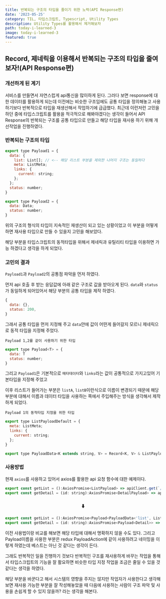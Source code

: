 ```yaml
---
title: 반복되는 구조의 타입을 줄이기 위한 노력(API Response편)
date: '2023-05-25'
category: TIL, 타입스크립트, Typescript, Utility Types
description: Utility Types를 활용해서 제거해보자
path: today-i-learned-3
image: today-i-learned-3
featured: true
---
```


## Record, 제네릭을 이용해서 반복되는 구조의 타입을 줄여보자!(API Response편)

### 개선하게 된 계기

서비스를 만들면서 자연스럽게 api통신을 많이하게 된다. 그러다 보면 response에 대한 데이터를 활용하게 되는데 이전에는 비슷한 구조임에도 공통 타입을 정의해놓고
사용하기보다 반복적으로 타입을 재생산해서 작업하기에 급급했다.
최근데 이런저런 고민을 하던 중에 타입스크립트를 활용을 적극적으로 해봐야겠다는 생각이 들어서 API Response의 반복되는 구조를 공통 타입으로 만들고 해당 타입을
재사용 하기 위해 개선작업을 진행하였다.

### 반복되는 구조의 타입

```js
export type Payload1 = {
  data: {
    list: List[]; // <-- 해당 리스트 부분을 제외한 나머지 구조는 동일하다
    meta: ListMeta;
    links: {
      current: string;
    };
  };
  status: number;
}

export type Payload2 = {
  data: Data;
  status: number;
}
```

위의 구조의 형식의 타입이 지속적인 재생산이 되고 있는 상황이었고 이 부분을 어떻게 하면 재사용 타입으로 만들 수 있을지 고민을 해보았다.

해당 부분을 타입스크립트의 동적타입을 위해서 제네릭과 유틸리티 타입을 이용하면 가능 하겠다고 생각을 하게 되었다.

### 고민의 결과

`Payload1`과 `Payload2`의 공통점 파악을 먼저 하였다.

먼저 api 호출 후 받는 응답값에 아래 같은 구조로 값을 받아오게 된다. `data`와 `status`가 동일하게 되어있어서 해당 부분의 공통 타입을 제작 하였다.

```js
{
  data: {},
  status: 200,
}
```

그래서 공통 타입을 먼저 지정해 주고 `data`안에 값이 어떤게 들어갈지 모르니 제네릭으로 동적 타입을 지정해 주었다.

`Payload 1,2를 같이 사용하기 위한 타입`

```js
export type Payload<T> = {
  data: T
  status: number;
}
```

그리고 `Payload1`은 기본적으로 `메타데이터`와 `links`라는 값이 공통적으로 가지고있어 기본타입을 지정해 주었고

이후 리스트가 들어가는 부분은 `listA`, `listB`이런식으로 이름이 변경되기 때문에 해당 부분에 대해서 이름과 데이터 타입을 사용하는 쪽에서 주입해주는 방식을 생각해서 제작하게 되었다.

`Payload 1의 동적타입 지정을 위한 타입`

```js
export type ListPayloadDefault = {
  meta: ListMeta;
  links: {
    current: string;
  };
}

export type PayloadData<K extends string, V> = Record<K, V> & ListPayloadDefault
```

### 사용방법

현재 `axios`를 사용하고 있어서 axios를 활용한 api 요청 함수에 대한 예제이다.

```js
export const getList = ():AxiosPromise<ListPayload> => apiClient.get(`/api/list`);
export const getDetail = (id: string):AxiosPromise<DetailPayload> => apiClient.get(`/api/detail/${id}`);
```

<h3 style="text-align: center;"> ⬇️ </h3>

```js
export const getList = ():AxiosPromise<Payload<PayloadData<'list', List[]>>> => apiClient.get('/api/list');
export const getDetail = (id: string):AxiosPromise<Payload<Detail>> => apiClient.get(`/api/detail/${id}`);
```

이전 사용법이랑 비교를 해보면 해당 타입에 대해서 명확하지 않을 수도 있다. 그리고 Payload이름을 사용한 부분은 redux PayloadAction에 같이 사용하려고 네이밍을 이렇게 하였는데
베스트는 아닌 것 같다는 생각이 든다.

그래도 반복적인 일을 진행하기 것보다 반복적인 구조를 재사용하게 바꾸는 작업을 통해서 타입스크립트의 기능을 잘 활요하면 비슷한 타입 지정 작업을 조금은 줄일 수 있을 것 같다는 생각을 하였다.

해당 부분을 바꾼다고 해서 시스템의 영향을 주지는 않지만 작업자가 사용한다고 생각해보면 재사용 가능한 부분을 잘 작성해놓았을 때 다음에 사용하는 사람이 구조 파악 및 사용을 손쉽게 할 수 있지 않을까? 라는 생각을 해본다.
